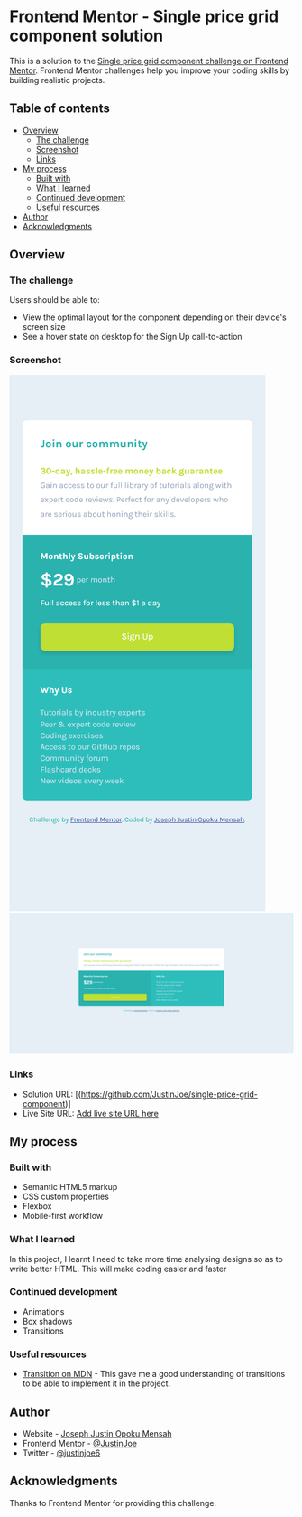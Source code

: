 # Frontend Mentor - Single price grid component solution

This is a solution to the [Single price grid component challenge on Frontend Mentor](https://www.frontendmentor.io/challenges/single-price-grid-component-5ce41129d0ff452fec5abbbc). Frontend Mentor challenges help you improve your coding skills by building realistic projects.

## Table of contents

- [Overview](#overview)
  - [The challenge](#the-challenge)
  - [Screenshot](#screenshot)
  - [Links](#links)
- [My process](#my-process)
  - [Built with](#built-with)
  - [What I learned](#what-i-learned)
  - [Continued development](#continued-development)
  - [Useful resources](#useful-resources)
- [Author](#author)
- [Acknowledgments](#acknowledgments)

## Overview

### The challenge

Users should be able to:

- View the optimal layout for the component depending on their device's screen size
- See a hover state on desktop for the Sign Up call-to-action

### Screenshot

![Mobile Screenshot](./images/mobile-screenshot.png)
![Desktop Screenshot](./images/desktop-screenshot.png)

### Links

- Solution URL: [(https://github.com/JustinJoe/single-price-grid-component)]
- Live Site URL: [Add live site URL here](https://your-live-site-url.com)

## My process

### Built with

- Semantic HTML5 markup
- CSS custom properties
- Flexbox
- Mobile-first workflow

### What I learned

In this project, I learnt I need to take more time analysing designs so as to write better HTML. This will make coding easier and faster

### Continued development

- Animations
- Box shadows
- Transitions

### Useful resources

- [Transition on MDN](https://developer.mozilla.org/en-US/docs/Web/CSS/transitionm) - This gave me a good understanding of transitions to be able to implement it in the project.

## Author

- Website - [Joseph Justin Opoku Mensah](https://justinjoe.github.io/)
- Frontend Mentor - [@JustinJoe](https://www.frontendmentor.io/profile/JustinJoe)
- Twitter - [@justinjoe6](https://www.twitter.com/justinjoe6)

## Acknowledgments

Thanks to Frontend Mentor for providing this challenge.
